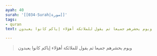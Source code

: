 ```yaml
---
ayah: 40
surah: '[[034-Surah|سورة]]'
tags:
- quran
text: ويوم يحشرهم جميعا ثم يقول للملائكة أهؤلاء إياكم كانوا يعبدون

---
```

> ويوم يحشرهم جميعا ثم يقول للملائكة أهؤلاء إياكم كانوا يعبدون
